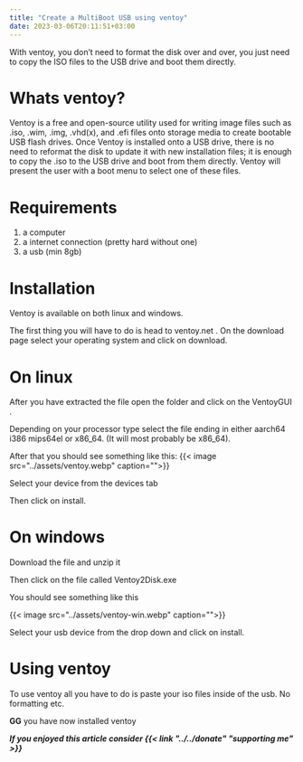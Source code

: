```yaml
---
title: "Create a MultiBoot USB using ventoy"
date: 2023-03-06T20:11:51+03:00
---
```

With ventoy, you don’t need to format the disk over and over, you just need to copy the ISO files to the USB drive and boot them directly.

# Whats ventoy?
Ventoy is a free and open-source utility used for writing image files such as .iso, .wim, .img, .vhd(x), and .efi files onto storage media to create bootable USB flash drives. Once Ventoy is installed onto a USB drive, there is no need to reformat the disk to update it with new installation files; it is enough to copy the .iso to the USB drive and boot from them directly. Ventoy will present the user with a boot menu to select one of these files.

# Requirements
1. a computer
2. a internet connection (pretty hard without one)
3. a usb (min 8gb)

# Installation
Ventoy is available on both linux and windows.

The first thing you will have to do is head to ventoy.net . On the download page select your operating system and click on download.

# On linux
After you have extracted the file open the folder and click on the VentoyGUI .

Depending on your processor type select the file ending in either aarch64 i386 mips64el or x86_64. (It will most probably be x86_64).

After that you should see something like this:
{{< image src="../assets/ventoy.webp" caption="">}}

Select your device from the devices tab

Then click on install.

# On windows
Download the file and unzip it

Then click on the file called Ventoy2Disk.exe

You should see something like this

{{< image src="../assets/ventoy-win.webp" caption="">}}

Select your usb device from the drop down and click on install.

# Using ventoy 
To use ventoy all you have to do is paste your iso files inside of the usb. No formatting etc.

**GG** you have now installed ventoy

***If you enjoyed this article consider {{< link "../../donate" "supporting me" >}}***  

